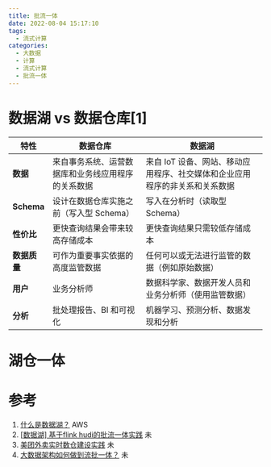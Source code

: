 ```yaml
---
title: 批流一体
date: 2022-08-04 15:17:10
tags:
  - 流式计算
categories:
  - 大数据
  - 计算
  - 流式计算
  - 批流一体
---
```


<p></p>
<!-- more -->



# 数据湖  vs 数据仓库[1]

| 特性          | 数据仓库                                           | 数据湖                                                       |
| ------------- | -------------------------------------------------- | ------------------------------------------------------------ |
| **数据**      | 来自事务系统、运营数据库和业务线应用程序的关系数据 | 来自 IoT 设备、网站、移动应用程序、社交媒体和企业应用程序的非关系和关系数据 |
| **Schema**    | 设计在数据仓库实施之前（写入型 Schema）            | 写入在分析时（读取型 Schema）                                |
| **性价比**    | 更快查询结果会带来较高存储成本                     | 更快查询结果只需较低存储成本                                 |
| **数据质量** | 可作为重要事实依据的高度监管数据                   | 任何可以或无法进行监管的数据（例如原始数据）                 |
| **用户**      | 业务分析师                                         | 数据科学家、数据开发人员和业务分析师（使用监管数据）         |
| **分析**      | 批处理报告、BI 和可视化                            | 机器学习、预测分析、数据发现和分析                           |

# 湖仓一体

# 参考
1. [什么是数据湖？](https://aws.amazon.com/cn/big-data/datalakes-and-analytics/what-is-a-data-lake/) AWS
100. [[数据湖] 基于flink hudi的批流一体实践](https://zhuanlan.zhihu.com/p/523028640) 未
101. [美团外卖实时数仓建设实践](https://tech.meituan.com/2021/08/26/data-warehouse-in-meituan-waimai.html) 未
102. [大数据架构如何做到流批一体？](https://developer.aliyun.com/article/706954) 未








